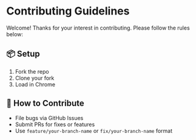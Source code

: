# Contributing Guidelines

Welcome! Thanks for your interest in contributing. Please follow the rules below:

## 📦 Setup

1. Fork the repo
2. Clone your fork
3. Load in Chrome

## 🚀 How to Contribute

- File bugs via GitHub Issues
- Submit PRs for fixes or features
- Use `feature/your-branch-name` or `fix/your-branch-name` format
